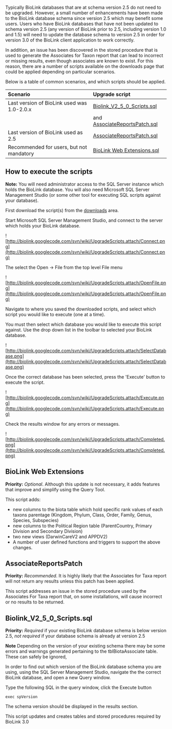 

Typically BioLink databases that are at schema version 2.5 do not need to be upgraded. However, a small number of enhancements have been made to the BioLink database schema since version 2.5 which may benefit some users. Users who have BioLink databases that have not been updated to schema version 2.5 (any version of BioLink prior to 2.5, including version 1.0 and 1.5) will need to update the database schema to version 2.5 in order for version 3.0 of the BioLink client application to work correctly.

In addition, an issue has been discovered in the stored procedure that is used to generate the Associates for Taxon report that can lead to incorrect or missing results, even though associates are known to exist. For this reason, there are a number of scripts available on the downloads page that could be applied depending on particular scenarios.

Below is a table of common scenarios, and which scripts should be applied.

| Scenario | Upgrade script |
|:---------|:---------------|
| Last version of BioLink used was 1.0-2.0.x | [Biolink\_V2\_5\_0\_Scripts.sql](http://code.google.com/p/biolink/downloads/detail?name=Biolink_V2_5_0_Scripts.sql) |
|                 | and [AssociateReportsPatch.sql](http://code.google.com/p/biolink/downloads/detail?name=AssociateReportsPatch.sql) |
| Last version of BioLink used as 2.5 | [AssociateReportsPatch.sql](http://code.google.com/p/biolink/downloads/detail?name=AssociateReportsPatch.sql) |
| Recommended for users, but not mandatory | [BioLink Web Extensions.sql](http://code.google.com/p/biolink/downloads/detail?name=BioLink%20Web%20Extensions.sql) |

## How to execute the scripts ##

**Note:** You will need administrator access to the SQL Server instance which holds the BioLink database. You will also need Microsoft SQL Server Management Studio (or some other tool for executing SQL scripts against your database).

First download the script(s) from the [downloads](http://code.google.com/p/biolink/downloads/list) area.

Start Microsoft SQL Server Management Studio, and connect to the server which holds your BioLink database.

![http://biolink.googlecode.com/svn/wiki/UpgradeScripts.attach/Connect.png](http://biolink.googlecode.com/svn/wiki/UpgradeScripts.attach/Connect.png)

The select the Open -> File from the top level File menu

![http://biolink.googlecode.com/svn/wiki/UpgradeScripts.attach/OpenFile.png](http://biolink.googlecode.com/svn/wiki/UpgradeScripts.attach/OpenFile.png)

Navigate to where you saved the downloaded scripts, and select which script you would like to execute (one at a time).

You must then select which database you would like to execute this script against. Use the drop down list in the toolbar to selected your BioLink database.

![http://biolink.googlecode.com/svn/wiki/UpgradeScripts.attach/SelectDatabase.png](http://biolink.googlecode.com/svn/wiki/UpgradeScripts.attach/SelectDatabase.png)

Once the correct database has been selected, press the 'Execute' button to execute the script.

![http://biolink.googlecode.com/svn/wiki/UpgradeScripts.attach/Execute.png](http://biolink.googlecode.com/svn/wiki/UpgradeScripts.attach/Execute.png)

Check the results window for any errors or messages.

![http://biolink.googlecode.com/svn/wiki/UpgradeScripts.attach/Completed.png](http://biolink.googlecode.com/svn/wiki/UpgradeScripts.attach/Completed.png)




## BioLink Web Extensions ##

**Priority:** _Optional_. Although this update is not necessary, it adds features that improve and simplify using the Query Tool.

This script adds:
  * new columns to the biota table which hold specific rank values of each taxons parentage (Kingdom, Phylum, Class, Order, Family, Genus, Species, Subspecies)
  * new columns to the Political Region table (ParentCountry, Primary Division and Secondary Division)
  * two new views (DarwinCareV2 and APPDV2)
  * A number of user defined functions and triggers to support the above changes.

## AssociateReportsPatch ##

**Priority:** _Recommended_. It is highly likely that the Associates for Taxa report will not return any results unless this patch has been applied.

This script addresses an issue in the stored procedure used by the Associates For Taxa report that, on some installations, will cause incorrect or no results to be returned.

## Biolink\_V2\_5\_0\_Scripts.sql ##
**Priority:** _Required_ if your existing BioLink database schema is below version 2.5, _not required_ if your database schema is already at version 2.5

**Note** Depending on the version of your existing schema there may be some errors and warnings generated pertaining to the tblBiotaAssociate table. These can safely be ignored,

In order to find out which version of the BioLink database schema you are using, using the SQL Server Management Studio, navigate the the correct BioLink database, and open a new Query window.

Type the following SQL in the query window, click the Execute button
```
exec spVersion
```

The schema version should be displayed in the results section.

This script updates and creates tables and stored procedures required by BioLink 3.0